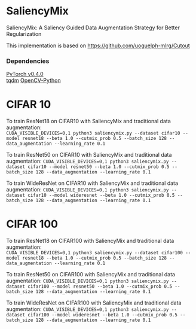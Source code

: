 # SaliencyMix
SaliencyMix: A Saliency Guided Data Augmentation Strategy for Better Regularization

This implementation is based on 
https://github.com/uoguelph-mlrg/Cutout

### Dependencies  
[PyTorch v0.4.0](http://pytorch.org/)  
[tqdm](https://pypi.python.org/pypi/tqdm)
[OpenCV-Python](https://pypi.org/project/opencv-python/)


# CIFAR 10
To train ResNet18 on CIFAR10 with SaliencyMix and traditional data augmentation:    
`CUDA_VISIBLE_DEVICES=0,1 python3 saliencymix.py --dataset cifar10 --model resnet18 --beta 1.0 --cutmix_prob 0.5 --batch_size 128 --data_augmentation --learning_rate 0.1`

To train ResNet50 on CIFAR10 with SaliencyMix and traditional data augmentation:
`CUDA_VISIBLE_DEVICES=0,1 python3 saliencymix.py --dataset cifar10 --model resnet50 --beta 1.0 --cutmix_prob 0.5 --batch_size 128 --data_augmentation --learning_rate 0.1`

To train WideResNet on CIFAR10 with SaliencyMix and traditional data augmentation:
`CUDA_VISIBLE_DEVICES=0,1 python3 saliencymix.py --dataset cifar10 --model wideresnet --beta 1.0 --cutmix_prob 0.5 --batch_size 128 --data_augmentation --learning_rate 0.1`



# CIFAR 100
To train ResNet18 on CIFAR100 with SaliencyMix and traditional data augmentation:    
`CUDA_VISIBLE_DEVICES=0,1 python3 saliencymix.py --dataset cifar100 --model resnet18 --beta 1.0 --cutmix_prob 0.5 --batch_size 128 --data_augmentation --learning_rate 0.1`

To train ResNet50 on CIFAR100 with SaliencyMix and traditional data augmentation:
`CUDA_VISIBLE_DEVICES=0,1 python3 saliencymix.py --dataset cifar100 --model resnet50 --beta 1.0 --cutmix_prob 0.5 --batch_size 128 --data_augmentation --learning_rate 0.1`

To train WideResNet on CIFAR100 with SaliencyMix and traditional data augmentation:
`CUDA_VISIBLE_DEVICES=0,1 python3 saliencymix.py --dataset cifar100 --model wideresnet --beta 1.0 --cutmix_prob 0.5 --batch_size 128 --data_augmentation --learning_rate 0.1`
